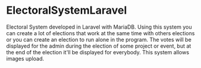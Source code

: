 # ElectoralSystemLaravel
Electoral System developed in Laravel with MariaDB. Using this system you can create a lot of elections that work at the same time with others elections or you can create an election to run alone in the program. The votes will be displayed for the admin during the election of some project or event, but at the end of the election it'll be displayed for everybody. This system allows images upload.
